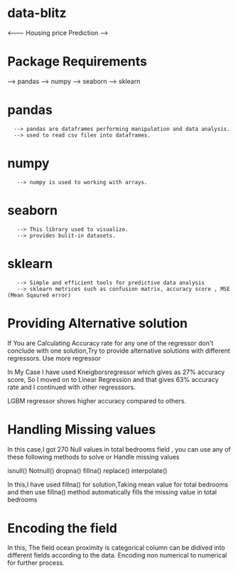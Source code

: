 # data-blitz

<--- Housing price Prediction -->

# Package Requirements
   --> pandas
   --> numpy
   --> seaborn
   --> sklearn
 # pandas
      --> pandas are dataframes performing manipulation and data analysis. 
      --> used to read csv files into dataframes.
 # numpy
       --> numpy is used to working with arrays.
 # seaborn 
       --> This library used to visualize.
       --> provides bulit-in datasets.
 # sklearn
       --> Simple and efficient tools for predictive data analysis
       --> sklearn metrices such as confusion matrix, accuracy score , MSE (Mean Sqaured error) 
       
   
 # Providing Alternative solution
       
 If You  are Calculating Accuracy rate for any one of the regressor don't conclude with one solution,Try to provide alternative solutions
 with different regressors.
 Use more regressor 
 
 In My Case I have used Kneigborsregressor which gives as 27% accuracy score, So I moved on to Linear Regression and that gives 63% accuracy rate 
 and I continued with other regresssors.
 
 LGBM regressor shows higher accuracy compared to others.
 
 # Handling Missing values 
 
 In this case,I got 270 Null values in total bedrooms field , you can use any of these following methods to solve or Handle missing 
 values
 
  isnull()
  Notnull()
  dropna()
  fillna()
  replace()
  interpolate()
  
 In this,I have used fillna() for solution,Taking mean value for total bedrooms and then use fillna() method automatically fills the missing value in
 total bedrooms
 
 # Encoding the field
 In this, The field ocean proximity is categorical column can be didived into different fields according to the data.
 Encoding non numerical to numerical for further process.
 
 
 

            
       
       
